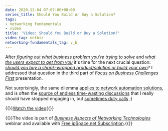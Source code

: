 ```yaml
---
date: 2020-12-04 07:07:00+00:00
series_title: Should You Build or Buy a Solution?
tags:
- networking fundamentals
- video
title: 'Video: Should You Build or Buy a Solution?'
video_tag: netbiz
networking-fundamentals_tag: v_b
---
```

After _[figuring out what business problem you're trying to solve](/2020/09/video-define-the-problem-first/)_ and _[what the users expect to get from you](/2020/11/video-know-user-needs/)_ it's time for the next crucial question: _[should you buy a shrink-wrapped product/solution or build your own](https://my.ipspace.net/bin/get/NetBiz/BF3%20-%20Should%20You%20Build%20or%20Buy%20a%20Solution.mp4)_? I addressed that question in the third part of _[Focus on Business Challenges First](https://my.ipspace.net/bin/list?id=NetBiz#BF)_ presentation.

Not surprisingly, the same dilemma [applies to network automation solutions](https://my.ipspace.net/bin/list?id=NetAutSol&module=1#M1S3), and is often the [source of endless time-wasting discussions](https://twitter.com/ioshints/status/1332678958203228161) that I really should have stopped engaging in, but [sometimes duty calls](https://xkcd.com/386/) ;)

{{<jump>}}[Watch the video](https://my.ipspace.net/bin/get/NetBiz/BF3%20-%20Should%20You%20Build%20or%20Buy%20a%20Solution.mp4){{</jump>}}

{{<note free>}}The video is part of _[Business Aspects of Networking Technologies](https://www.ipspace.net/Business_Aspects_of_Networking_Technologies)_ webinar and available with [Free ipSpace.net Subscription](https://www.ipspace.net/Subscription/Free).{{</note>}}